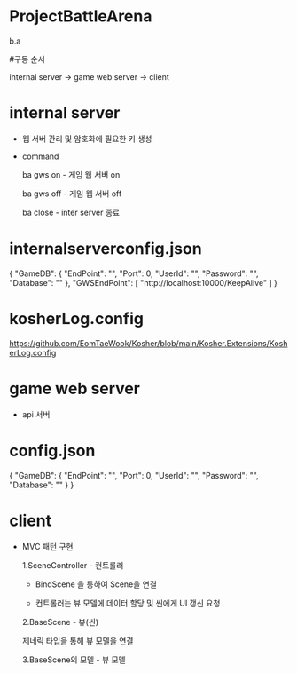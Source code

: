 # ProjectBattleArena
b.a

#구동 순서

internal server -> game web server -> client

# internal server

- 웹 서버 관리 및 암호화에 필요한 키 생성

- command 

  ba gws on - 게임 웹 서버 on
  
  ba gws off - 게임 웹 서버 off
  
  ba close - inter server 종료

# internalserverconfig.json

{
  "GameDB": {
    "EndPoint": "",
    "Port": 0,
    "UserId": "",
    "Password": "",
    "Database": ""
  },
  "GWSEndPoint": [
    "http://localhost:10000/KeepAlive"
  ]
}

# kosherLog.config

https://github.com/EomTaeWook/Kosher/blob/main/Kosher.Extensions/KosherLog.config

# game web server

- api 서버

# config.json

{
  "GameDB": {
    "EndPoint": "",
    "Port": 0,
    "UserId": "",
    "Password": "",
    "Database": ""
  }
}

# client

- MVC 패턴 구현

  1.SceneController - 컨트롤러
  
  - BindScene 을 통하여 Scene을 연결
  
  - 컨트롤러는 뷰 모델에 데이터 할당 및 씬에게 UI 갱신 요청
  
  2.BaseScene<TModel> - 뷰(씬)
  
  제네릭 타입을 통해 뷰 모델을 연결
  
  3.BaseScene의 모델 - 뷰 모델  
